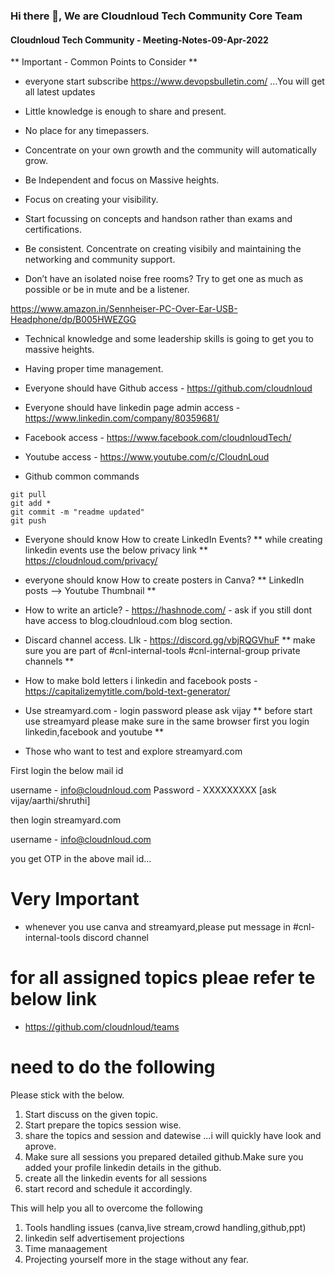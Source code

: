 ### Hi there 👋, We are Cloudnloud Tech Community Core Team

#### Cloudnloud Tech Community - Meeting-Notes-09-Apr-2022

**  Important - Common Points to Consider **

- everyone start subscribe https://www.devopsbulletin.com/  ...You will get all latest updates

- Little knowledge is enough to share and present.
- No place for any timepassers.
- Concentrate on your own growth and the community will automatically grow.
- Be Independent and focus on Massive heights.
- Focus on creating your visibility.
- Start focussing on concepts and handson rather than exams and certifications.
- Be consistent. Concentrate on creating visibily and maintaining the networking and community support.
- Don’t have an isolated noise free rooms? Try to get one as much as possible or be in mute and be a listener.

https://www.amazon.in/Sennheiser-PC-Over-Ear-USB-Headphone/dp/B005HWEZGG

- Technical knowledge and some leadership skills is going to get you to massive heights.
- Having proper time management.
- Everyone should have Github access - https://github.com/cloudnloud
- Everyone should have linkedin page admin access -  https://www.linkedin.com/company/80359681/
- Facebook access - https://www.facebook.com/cloudnloudTech/
- Youtube access - https://www.youtube.com/c/CloudnLoud

- Github common commands

```
git pull
git add *
git commit -m "readme updated"
git push
```

- Everyone should know How to create LinkedIn Events?
      ** while creating linkedin events use the below privacy link **
	   https://cloudnloud.com/privacy/

- everyone should know How to create posters in Canva?
       ** LinkedIn posts —> Youtube Thumbnail **

- How to write an article? - https://hashnode.com/
      - ask if you still dont have access to blog.cloudnloud.com blog section.

- Discard channel access. LIk - https://discord.gg/vbjRQGVhuF
       ** make sure you are part of #cnl-internal-tools #cnl-internal-group private channels **

- How to make bold letters i linkedin and facebook posts - https://capitalizemytitle.com/bold-text-generator/

- Use streamyard.com - login password please ask vijay
    ** before start use streamyard please make sure in the same browser first you login linkedin,facebook and youtube **

- Those who want to test and explore streamyard.com

First login the below mail id

username - info@cloudnloud.com
Password - XXXXXXXXX [ask vijay/aarthi/shruthi]

then login streamyard.com

username - info@cloudnloud.com

you get OTP in the above mail id...


# Very Important

- whenever you use canva and streamyard,please put message in #cnl-internal-tools discord channel


# for all assigned topics pleae refer te below link 

  - https://github.com/cloudnloud/teams

# need to do the following

Please stick with the below.

1. Start discuss on the given topic.
2. Start prepare the topics session wise.
3. share the topics and session and datewise ...i will quickly have look and aprove.
4. Make sure all sessions you prepared detailed github.Make sure you added your profile linkedin details in the github.
5. create all the linkedin events for all sessions
6. start record and schedule it accordingly.


This will help you all to overcome the following

1. Tools handling issues (canva,live stream,crowd handling,github,ppt)
2. linkedin self advertisement projections
3. Time manaagement
4. Projecting yourself more in the stage without any fear.
